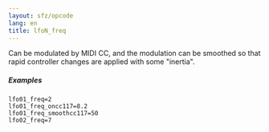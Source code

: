 ```yaml
---
layout: sfz/opcode
lang: en
title: lfoN_freq
---
```

Can be modulated by MIDI CC, and the modulation can be smoothed
so that rapid controller changes are applied with some "inertia".

##### Examples

```
lfo01_freq=2
lfo01_freq_oncc117=8.2
lfo01_freq_smoothcc117=50
lfo02_freq=7
```
